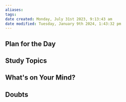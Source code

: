 ```yaml
---
aliases: 
tags: 
date created: Monday, July 31st 2023, 9:13:43 am
date modified: Tuesday, January 9th 2024, 1:43:32 pm
---
```


## Plan for the Day

## Study Topics

## What's on Your Mind?

## Doubts
